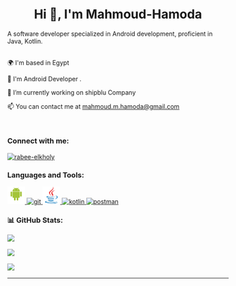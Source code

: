 <h1 align="center">Hi 👋, I'm Mahmoud-Hamoda</h1>
A software developer specialized in Android development, proficient in Java, Kotlin.
<br><br>

🌍  I'm based in Egypt

🚀  I'm Android Developer .

🔭 I’m currently working on shipblu Company

📫 You can contact me at  mahmoud.m.hamoda@gmail.com


<br>
<h3 align="left">Connect with me:</h3>
<p align="left">
<a href="https://linkedin.com/in/hamoda1996/" target="blank"><img align="center" src="https://raw.githubusercontent.com/rahuldkjain/github-profile-readme-generator/master/src/images/icons/Social/linked-in-alt.svg" alt="rabee-elkholy" height="30" width="40" /></a>
</p>
<h3 align="left">Languages and Tools:</h3>
<p align="left"> <a href="https://developer.android.com" target="_blank" rel="noreferrer"> <img src="https://raw.githubusercontent.com/devicons/devicon/master/icons/android/android-original-wordmark.svg" alt="android" width="40" height="40"/> </a> <a href="https://git-scm.com/" target="_blank" rel="noreferrer"> <img src="https://www.vectorlogo.zone/logos/git-scm/git-scm-icon.svg" alt="git" width="40" height="40"/> </a> <a href="https://www.java.com" target="_blank" rel="noreferrer"> <img src="https://raw.githubusercontent.com/devicons/devicon/master/icons/java/java-original.svg" alt="java" width="40" height="40"/> </a> <a href="https://kotlinlang.org" target="_blank" rel="noreferrer"> <img src="https://www.vectorlogo.zone/logos/kotlinlang/kotlinlang-icon.svg" alt="kotlin" width="40" height="40"/> </a> <a href="https://postman.com" target="_blank" rel="noreferrer"> <img src="https://www.vectorlogo.zone/logos/getpostman/getpostman-icon.svg" alt="postman" width="40" height="40"/> </a> </p>

<h3 align="left">📊 GitHub Stats:</h3>

![](https://github-readme-stats.vercel.app/api?username=hamoda96&theme=midnight-purple&hide_border=false&include_all_commits=false&count_private=false)<br/>

![](https://github-readme-streak-stats.herokuapp.com/?user=hamoda96&theme=midnight-purple&hide_border=false)<br/>

![](https://github-readme-stats.vercel.app/api/top-langs/?username=hamoda96&theme=midnight-purple&hide_border=false&include_all_commits=false&count_private=false&layout=compact)

---

